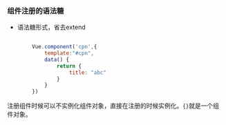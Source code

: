 ### 组件注册的语法糖

- 语法糖形式，省去extend

```javascript
 
        Vue.component('cpn',{
            template:"#cpn",
            data() {
                return {
                    title: "abc"
                }
            }
        })
```

 注册组件时候可以不实例化组件对象，直接在注册的时候实例化。`{}`就是一个组件对象。 

